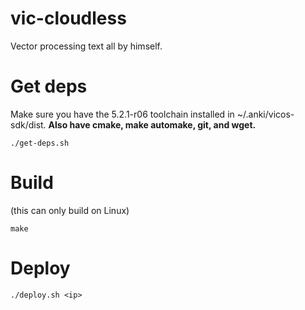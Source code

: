 # vic-cloudless

Vector processing text all by himself.

# Get deps

Make sure you have the 5.2.1-r06 toolchain installed in ~/.anki/vicos-sdk/dist. **Also have cmake, make automake, git, and wget.**

```
./get-deps.sh
```

# Build

(this can only build on Linux)

```
make
```

# Deploy

```
./deploy.sh <ip>
```
